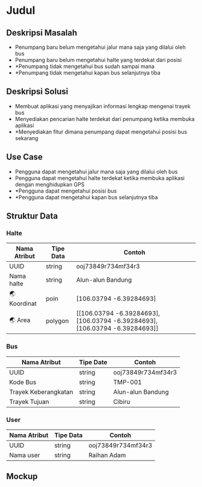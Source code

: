 # Judul

## Deskripsi Masalah

- Penumpang baru belum mengetahui jalur mana saja yang dilalui oleh bus
- Penumpang baru belum mengetahui halte yang terdekat dari posisi
- \*Penumpang tidak mengetahui bus sudah sampai mana
- \*Penumpang tidak mengetahui kapan bus selanjutnya tiba

## Deskripsi Solusi

- Membuat aplikasi yang menyajikan informasi lengkap mengenai trayek bus
- Menyediakan pencarian halte terdekat dari penumpang ketika membuka aplikasi
- \*Menyediakan fitur dimana penumpang dapat mengetahui posisi bus sekarang

## Use Case

- Pengguna dapat mengetahui jalur mana saja yang dilalui oleh bus
- Pengguna dapat mengetahui halte terdekat ketika membuka aplikasi dengan menghidupkan GPS
- \*Pengguna dapat mengetahui posisi bus
- \*Pengguna dapat mengetahui kapan bus selanjutnya tiba

## Struktur Data

### Halte

| Nama Atribut | Tipe Data | Contoh                                                                      |
| ------------ | --------- | --------------------------------------------------------------------------- |
| UUID         | string    | ooj73849r734mf34r3                                                          |
| Nama halte   | string    | Alun-alun Bandung                                                           |
| 🌏 Koordinat | poin      | [106.03794 -6.39284693]                                                     |
| 🌏 Area      | polygon   | [[106.03794 -6.39284693], [106.03794 -6.39284693], [106.03794 -6.39284693]] |

### Bus

| Nama Atribut         | Tipe Date | Contoh             |
| -------------------- | --------- | ------------------ |
| UUID                 | string    | ooj73849r734mf34r3 |
| Kode Bus             | string    | TMP-001            |
| Trayek Keberangkatan | string    | Alun-alun Bandung  |
| Trayek Tujuan        | string    | Cibiru             |

### User

| Nama Atribut | Tipe Data | Contoh             |
| ------------ | --------- | ------------------ |
| UUID         | string    | ooj73849r734mf34r3 |
| Nama user    | string    | Raihan Adam        |

## Mockup

